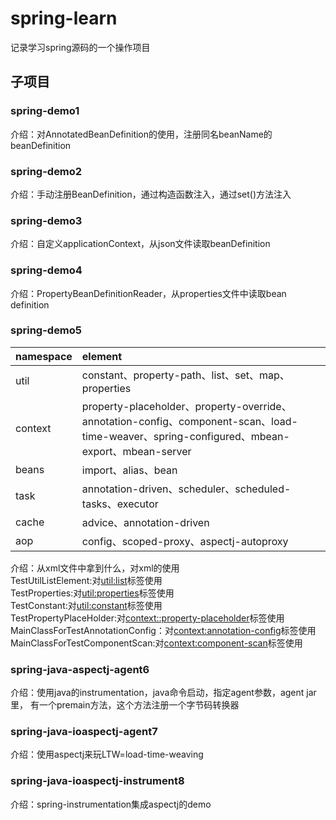 # spring-learn
记录学习spring源码的一个操作项目

## 子项目
### spring-demo1
介绍：对AnnotatedBeanDefinition的使用，注册同名beanName的beanDefinition

### spring-demo2
介绍：手动注册BeanDefinition，通过构造函数注入，通过set()方法注入

### spring-demo3
介绍：自定义applicationContext，从json文件读取beanDefinition

### spring-demo4
介绍：PropertyBeanDefinitionReader，从properties文件中读取bean definition

### spring-demo5
|namespace|element|
|:-|:-|
|util|constant、property-path、list、set、map、properties|  
|context|property-placeholder、property-override、annotation-config、component-scan、load-time-weaver、spring-configured、mbean-export、mbean-server| 
|beans|import、alias、bean|
|task|annotation-driven、scheduler、scheduled-tasks、executor|
|cache|advice、annotation-driven|
|aop|config、scoped-proxy、aspectj-autoproxy|

介绍：从xml文件中拿到什么，对xml的使用  
TestUtilListElement:对<util:list>标签使用  
TestProperties:对<util:properties>标签使用  
TestConstant:对<util:constant>标签使用  
TestPropertyPlaceHolder:对<context::property-placeholder>标签使用  
MainClassForTestAnnotationConfig：对<context:annotation-config>标签使用
MainClassForTestComponentScan:对<context:component-scan>标签使用

### spring-java-aspectj-agent6
介绍：使用java的instrumentation，java命令启动，指定agent参数，agent jar里，
有一个premain方法，这个方法注册一个字节码转换器

### spring-java-ioaspectj-agent7
介绍：使用aspectj来玩LTW=load-time-weaving

### spring-java-ioaspectj-instrument8
介绍：spring-instrumentation集成aspectj的demo  
